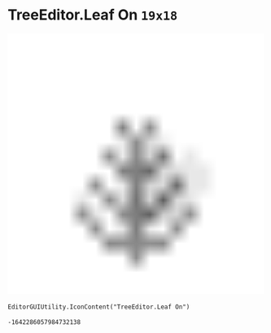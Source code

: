 # TreeEditor.Leaf On `19x18`
<img src="/img/TreeEditor.Leaf%20On.png" width=512 height=512>

``` CSharp
EditorGUIUtility.IconContent("TreeEditor.Leaf On")
```
```
-1642286057984732138
```
